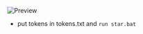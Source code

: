![Preview](https://repository-images.githubusercontent.com/529116325/79bf3084-2062-499c-9a28-8180162651bb)
- put tokens in tokens.txt and `run star.bat`
